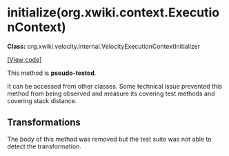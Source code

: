 # initialize(org.xwiki.context.ExecutionContext)

**Class:** org.xwiki.velocity.internal.VelocityExecutionContextInitializer

[[View code]](https://github.com/xwiki/xwiki-commons/blob/6090f4369cf659a57237449a21105515b1c27995/xwiki-commons-core/xwiki-commons-velocity/src/main/java//org/xwiki/velocity/internal/VelocityExecutionContextInitializer.java#L63)

This method is **pseudo-tested**.


It can be accessed from other classes.
Some technical issue prevented this method from being observed and measure its covering test methods and covering stack distance.

## Transformations

The body of this method was removed but the test suite was not able to detect the transformation.


